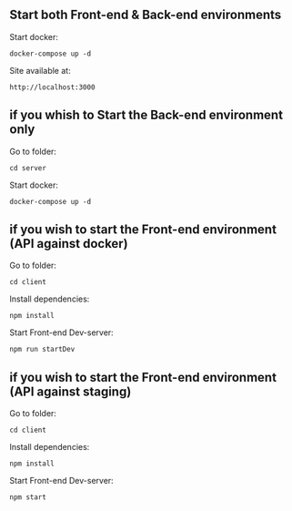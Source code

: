 ## Start both Front-end & Back-end environments

Start docker:

`docker-compose up -d`

Site available at:

`http://localhost:3000`

## if you whish to Start the Back-end environment only

Go to folder:

`cd server`

Start docker:

`docker-compose up -d`

## if you wish to start the Front-end environment (API against docker)

Go to folder:

`cd client`

Install dependencies:

`npm install`

Start Front-end Dev-server:

`npm run startDev`

## if you wish to start the Front-end environment (API against staging)

Go to folder:

`cd client`

Install dependencies:

`npm install`

Start Front-end Dev-server:

`npm start`
